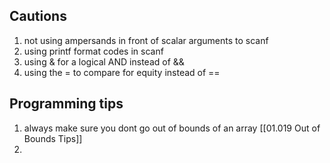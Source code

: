 
## Cautions 
1. not using ampersands in front of scalar arguments to scanf 
2. using printf format codes in scanf 
3. using & for a logical AND instead of && 
4. using the = to compare for equity instead of == 


## Programming tips
1. always make sure you dont go out of bounds of an array [[01.019 Out of Bounds Tips]]
2. 